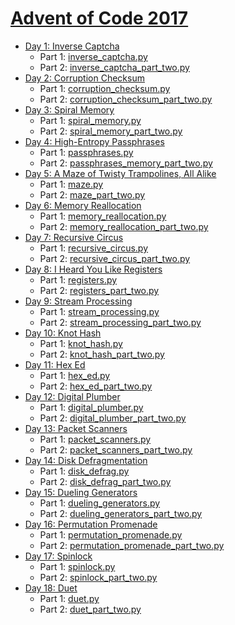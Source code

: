 # [Advent of Code 2017](http://adventofcode.com/2017)

- [Day 1: Inverse Captcha](http://adventofcode.com/2017/day/1)
    - Part 1: [inverse_captcha.py](01/inverse_captcha.py)
    - Part 2: [inverse_captcha_part_two.py](01/inverse_captcha_part_two.py)
- [Day 2: Corruption Checksum](http://adventofcode.com/2017/day/2)
    - Part 1: [corruption_checksum.py](02/corruption_checksum.py)
    - Part 2: [corruption_checksum_part_two.py](02/corruption_checksum_part_two.py)
- [Day 3: Spiral Memory](http://adventofcode.com/2017/day/3)
    - Part 1: [spiral_memory.py](03/spiral_memory.py)
    - Part 2: [spiral_memory_part_two.py](03/spiral_memory_part_two.py)
- [Day 4: High-Entropy Passphrases](http://adventofcode.com/2017/day/4)
    - Part 1: [passphrases.py](04/passphrases.py)
    - Part 2: [passphrases_memory_part_two.py](04/passphrases_part_two.py)
- [Day 5: A Maze of Twisty Trampolines, All Alike](http://adventofcode.com/2017/day/5)
    - Part 1: [maze.py](05/maze.py)
    - Part 2: [maze_part_two.py](05/maze_part_two.py)
- [Day 6: Memory Reallocation](http://adventofcode.com/2017/day/6)
    - Part 1: [memory_reallocation.py](06/memory_reallocation.py)
    - Part 2: [memory_reallocation_part_two.py](06/memory_reallocation_part_two.py)
- [Day 7: Recursive Circus](http://adventofcode.com/2017/day/7)
    - Part 1: [recursive_circus.py](07/recursive_circus.py)
    - Part 2: [recursive_circus_part_two.py](07/recursive_circus_part_two.py)
- [Day 8: I Heard You Like Registers](http://adventofcode.com/2017/day/8)
    - Part 1: [registers.py](08/registers.py)
    - Part 2: [registers_part_two.py](08/registers_part_two.py)
- [Day 9: Stream Processing](http://adventofcode.com/2017/day/9)
    - Part 1: [stream_processing.py](09/stream_processing.py)
    - Part 2: [stream_processing_part_two.py](09/stream_processing_part_two.py)
- [Day 10: Knot Hash](http://adventofcode.com/2017/day/10)
    - Part 1: [knot_hash.py](10/knot_hash.py)
    - Part 2: [knot_hash_part_two.py](10/knot_hash_part_two.py)
- [Day 11: Hex Ed](http://adventofcode.com/2017/day/11)
    - Part 1: [hex_ed.py](11/hex_ed.py)
    - Part 2: [hex_ed_part_two.py](11/hex_ed_part_two.py)
- [Day 12: Digital Plumber](http://adventofcode.com/2017/day/12)
    - Part 1: [digital_plumber.py](12/digital_plumber.py)
    - Part 2: [digital_plumber_part_two.py](12/digital_plumber_part_two.py)
- [Day 13: Packet Scanners](http://adventofcode.com/2017/day/13)
    - Part 1: [packet_scanners.py](13/packet_scanners.py)
    - Part 2: [packet_scanners_part_two.py](13/packet_scanners_part_two.py)
- [Day 14: Disk Defragmentation](http://adventofcode.com/2017/day/14)
    - Part 1: [disk_defrag.py](14/disk_defrag.py)
    - Part 2: [disk_defrag_part_two.py](14/disk_defrag_part_two.py)
- [Day 15: Dueling Generators](http://adventofcode.com/2017/day/15)
    - Part 1: [dueling_generators.py](15/dueling_generators.py)
    - Part 2: [dueling_generators_part_two.py](15/dueling_generators_part_two.py)
- [Day 16: Permutation Promenade](http://adventofcode.com/2017/day/16)
    - Part 1: [permutation_promenade.py](16/permutation_promenade.py)
    - Part 2: [permutation_promenade_part_two.py](16/permutation_promenade_part_two.py)
- [Day 17: Spinlock](http://adventofcode.com/2017/day/17)
    - Part 1: [spinlock.py](17/spinlock.py)
    - Part 2: [spinlock_part_two.py](17/spinlock_part_two.py)
- [Day 18: Duet](http://adventofcode.com/2017/day/18)
    - Part 1: [duet.py](18/duet.py)
    - Part 2: [duet_part_two.py](18/duet.py)
